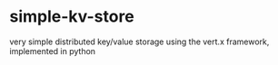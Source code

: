 # simple-kv-store
very simple distributed key/value storage using the vert.x framework, implemented in python
